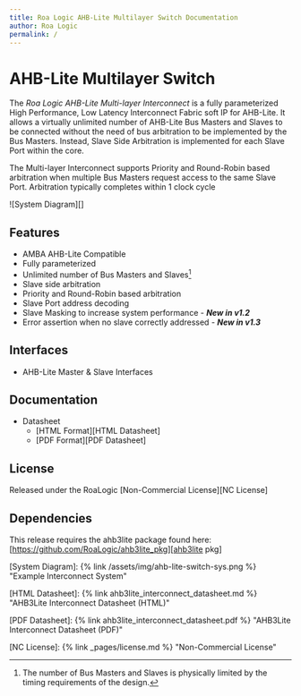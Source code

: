 ```yaml
---
title: Roa Logic AHB-Lite Multilayer Switch Documentation
author: Roa Logic
permalink: /
---
```


# AHB-Lite Multilayer Switch

The *Roa Logic AHB-Lite Multi-layer Interconnect* is a fully parameterized High Performance, Low Latency Interconnect Fabric soft IP for AHB-Lite. It allows a virtually unlimited number of AHB-Lite Bus Masters and Slaves to be connected without the need of bus arbitration to be implemented by the Bus Masters. Instead, Slave Side Arbitration is implemented for each Slave Port within the core.

The Multi-layer Interconnect supports Priority and Round-Robin based arbitration when multiple Bus Masters request access to the same Slave Port. Arbitration typically completes within 1 clock cycle

![System Diagram][]

## Features

- AMBA AHB-Lite Compatible
- Fully parameterized
- Unlimited number of Bus Masters and Slaves[^1]
- Slave side arbitration
- Priority and Round-Robin based arbitration
- Slave Port address decoding
- Slave Masking to increase system performance - ***New in v1.2***
- Error assertion when no slave correctly addressed - ***New in v1.3***

## Interfaces

- AHB-Lite Master & Slave Interfaces

## Documentation

- Datasheet
  - [HTML Format][HTML Datasheet]
  - [PDF Format][PDF Datasheet]

## License

Released under the RoaLogic [Non-Commercial License][NC License]

## Dependencies

This release requires the ahb3lite package found here: [https://github.com/RoaLogic/ahb3lite_pkg][ahb3lite pkg]

[^1]: The number of Bus Masters and Slaves is physically limited by the timing requirements of the design.

[GitHub Pages]:   https://roalogic.github.io/ahb3lite_interconnect/ "GitHub Pages Documentation"

[ahb3lite pkg]:   https://github.com/RoaLogic/ahb3lite_pkg "ahb3lite submodule"

[System Diagram]: {% link /assets/img/ahb-lite-switch-sys.png %} "Example Interconnect System"

[HTML Datasheet]: {% link ahb3lite_interconnect_datasheet.md %} "AHB3Lite Interconnect Datasheet (HTML)"

[PDF Datasheet]:  {% link ahb3lite_interconnect_datasheet.pdf %} "AHB3Lite Interconnect Datasheet (PDF)"

[NC License]:     {% link _pages/license.md %} "Non-Commercial License"

